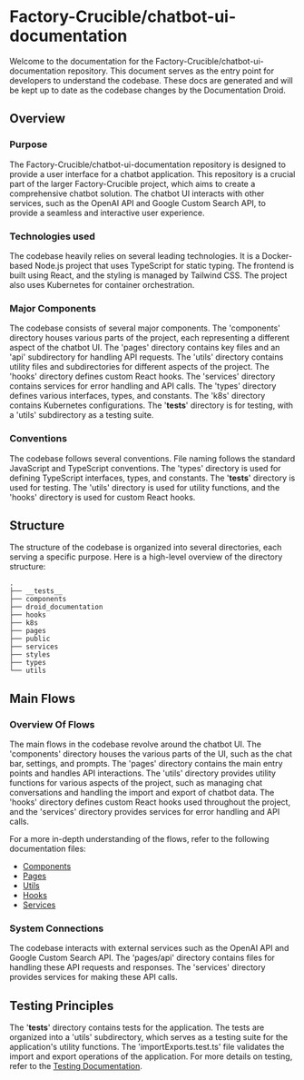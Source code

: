 
# Factory-Crucible/chatbot-ui-documentation

Welcome to the documentation for the Factory-Crucible/chatbot-ui-documentation repository. This document serves as the entry point for developers to understand the codebase. These docs are generated and will be kept up to date as the codebase changes by the Documentation Droid.

## Overview

### Purpose

The Factory-Crucible/chatbot-ui-documentation repository is designed to provide a user interface for a chatbot application. This repository is a crucial part of the larger Factory-Crucible project, which aims to create a comprehensive chatbot solution. The chatbot UI interacts with other services, such as the OpenAI API and Google Custom Search API, to provide a seamless and interactive user experience.

### Technologies used

The codebase heavily relies on several leading technologies. It is a Docker-based Node.js project that uses TypeScript for static typing. The frontend is built using React, and the styling is managed by Tailwind CSS. The project also uses Kubernetes for container orchestration.

### Major Components

The codebase consists of several major components. The 'components' directory houses various parts of the project, each representing a different aspect of the chatbot UI. The 'pages' directory contains key files and an 'api' subdirectory for handling API requests. The 'utils' directory contains utility files and subdirectories for different aspects of the project. The 'hooks' directory defines custom React hooks. The 'services' directory contains services for error handling and API calls. The 'types' directory defines various interfaces, types, and constants. The 'k8s' directory contains Kubernetes configurations. The '__tests__' directory is for testing, with a 'utils' subdirectory as a testing suite.

### Conventions

The codebase follows several conventions. File naming follows the standard JavaScript and TypeScript conventions. The 'types' directory is used for defining TypeScript interfaces, types, and constants. The '__tests__' directory is used for testing. The 'utils' directory is used for utility functions, and the 'hooks' directory is used for custom React hooks.

## Structure

The structure of the codebase is organized into several directories, each serving a specific purpose. Here is a high-level overview of the directory structure:

```
.
├── __tests__
├── components
├── droid_documentation
├── hooks
├── k8s
├── pages
├── public
├── services
├── styles
├── types
└── utils
```

## Main Flows

### Overview Of Flows

The main flows in the codebase revolve around the chatbot UI. The 'components' directory houses the various parts of the UI, such as the chat bar, settings, and prompts. The 'pages' directory contains the main entry points and handles API interactions. The 'utils' directory provides utility functions for various aspects of the project, such as managing chat conversations and handling the import and export of chatbot data. The 'hooks' directory defines custom React hooks used throughout the project, and the 'services' directory provides services for error handling and API calls.

For a more in-depth understanding of the flows, refer to the following documentation files:

- [Components](./droid_documentation/components/README.md)
- [Pages](./droid_documentation/pages.md)
- [Utils](./droid_documentation/utils.md)
- [Hooks](./droid_documentation/hooks.md)
- [Services](./droid_documentation/services.md)

### System Connections

The codebase interacts with external services such as the OpenAI API and Google Custom Search API. The 'pages/api' directory contains files for handling these API requests and responses. The 'services' directory provides services for making these API calls.

## Testing Principles

The '__tests__' directory contains tests for the application. The tests are organized into a 'utils' subdirectory, which serves as a testing suite for the application's utility functions. The 'importExports.test.ts' file validates the import and export operations of the application. For more details on testing, refer to the [Testing Documentation](./droid_documentation/__tests__.md).
